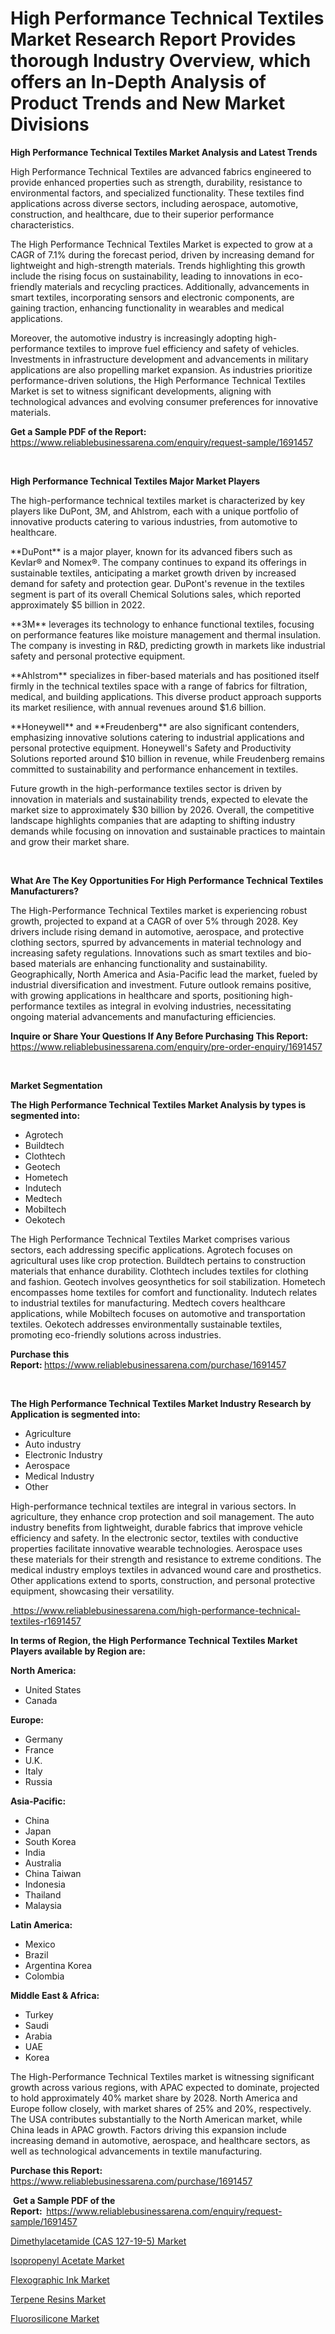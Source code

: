 <p><h1>High Performance Technical Textiles Market Research Report Provides thorough Industry Overview, which offers an In-Depth Analysis of Product Trends and New Market Divisions</h1></p><p><strong>High Performance Technical Textiles Market Analysis and Latest Trends</strong></p>
<p><p>High Performance Technical Textiles are advanced fabrics engineered to provide enhanced properties such as strength, durability, resistance to environmental factors, and specialized functionality. These textiles find applications across diverse sectors, including aerospace, automotive, construction, and healthcare, due to their superior performance characteristics.</p><p>The High Performance Technical Textiles Market is expected to grow at a CAGR of 7.1% during the forecast period, driven by increasing demand for lightweight and high-strength materials. Trends highlighting this growth include the rising focus on sustainability, leading to innovations in eco-friendly materials and recycling practices. Additionally, advancements in smart textiles, incorporating sensors and electronic components, are gaining traction, enhancing functionality in wearables and medical applications. </p><p>Moreover, the automotive industry is increasingly adopting high-performance textiles to improve fuel efficiency and safety of vehicles. Investments in infrastructure development and advancements in military applications are also propelling market expansion. As industries prioritize performance-driven solutions, the High Performance Technical Textiles Market is set to witness significant developments, aligning with technological advances and evolving consumer preferences for innovative materials.</p></p>
<p><strong>Get a Sample PDF of the Report:&nbsp;</strong> <a href="https://www.reliablebusinessarena.com/enquiry/request-sample/1691457?utm_campaign=1683&utm_medium=2&utm_source=Github&utm_content=ia&utm_term=18102024&utm_id=high-performance-technical-textiles">https://www.reliablebusinessarena.com/enquiry/request-sample/1691457</a></p>
<p>&nbsp;</p>
<p><strong>High Performance Technical Textiles Major Market Players</strong></p>
<p><p>The high-performance technical textiles market is characterized by key players like DuPont, 3M, and Ahlstrom, each with a unique portfolio of innovative products catering to various industries, from automotive to healthcare.</p><p>**DuPont** is a major player, known for its advanced fibers such as Kevlar® and Nomex®. The company continues to expand its offerings in sustainable textiles, anticipating a market growth driven by increased demand for safety and protection gear. DuPont's revenue in the textiles segment is part of its overall Chemical Solutions sales, which reported approximately $5 billion in 2022.</p><p>**3M** leverages its technology to enhance functional textiles, focusing on performance features like moisture management and thermal insulation. The company is investing in R&D, predicting growth in markets like industrial safety and personal protective equipment.</p><p>**Ahlstrom** specializes in fiber-based materials and has positioned itself firmly in the technical textiles space with a range of fabrics for filtration, medical, and building applications. This diverse product approach supports its market resilience, with annual revenues around $1.6 billion.</p><p>**Honeywell** and **Freudenberg** are also significant contenders, emphasizing innovative solutions catering to industrial applications and personal protective equipment. Honeywell's Safety and Productivity Solutions reported around $10 billion in revenue, while Freudenberg remains committed to sustainability and performance enhancement in textiles.</p><p>Future growth in the high-performance textiles sector is driven by innovation in materials and sustainability trends, expected to elevate the market size to approximately $30 billion by 2026. Overall, the competitive landscape highlights companies that are adapting to shifting industry demands while focusing on innovation and sustainable practices to maintain and grow their market share.</p></p>
<p>&nbsp;</p>
<p><strong>What Are The Key Opportunities For High Performance Technical Textiles Manufacturers?</strong></p>
<p><p>The High-Performance Technical Textiles market is experiencing robust growth, projected to expand at a CAGR of over 5% through 2028. Key drivers include rising demand in automotive, aerospace, and protective clothing sectors, spurred by advancements in material technology and increasing safety regulations. Innovations such as smart textiles and bio-based materials are enhancing functionality and sustainability. Geographically, North America and Asia-Pacific lead the market, fueled by industrial diversification and investment. Future outlook remains positive, with growing applications in healthcare and sports, positioning high-performance textiles as integral in evolving industries, necessitating ongoing material advancements and manufacturing efficiencies.</p></p>
<p><strong>Inquire or Share Your Questions If Any Before Purchasing This Report:</strong> <a href="https://www.reliablebusinessarena.com/enquiry/pre-order-enquiry/1691457?utm_campaign=1683&utm_medium=2&utm_source=Github&utm_content=ia&utm_term=18102024&utm_id=high-performance-technical-textiles">https://www.reliablebusinessarena.com/enquiry/pre-order-enquiry/1691457</a></p>
<p>&nbsp;</p>
<p><strong>Market Segmentation</strong></p>
<p><strong>The High Performance Technical Textiles Market Analysis by types is segmented into:</strong></p>
<p><ul><li>Agrotech</li><li>Buildtech</li><li>Clothtech</li><li>Geotech</li><li>Hometech</li><li>Indutech</li><li>Medtech</li><li>Mobiltech</li><li>Oekotech</li></ul></p>
<p><p>The High Performance Technical Textiles Market comprises various sectors, each addressing specific applications. Agrotech focuses on agricultural uses like crop protection. Buildtech pertains to construction materials that enhance durability. Clothtech includes textiles for clothing and fashion. Geotech involves geosynthetics for soil stabilization. Hometech encompasses home textiles for comfort and functionality. Indutech relates to industrial textiles for manufacturing. Medtech covers healthcare applications, while Mobiltech focuses on automotive and transportation textiles. Oekotech addresses environmentally sustainable textiles, promoting eco-friendly solutions across industries.</p></p>
<p><strong>Purchase this Report:&nbsp;</strong><a href="https://www.reliablebusinessarena.com/purchase/1691457?utm_campaign=1683&utm_medium=2&utm_source=Github&utm_content=ia&utm_term=18102024&utm_id=high-performance-technical-textiles">https://www.reliablebusinessarena.com/purchase/1691457</a></p>
<p>&nbsp;</p>
<p><strong>The High Performance Technical Textiles Market Industry Research by Application is segmented into:</strong></p>
<p><ul><li>Agriculture</li><li>Auto industry</li><li>Electronic Industry</li><li>Aerospace</li><li>Medical Industry</li><li>Other</li></ul></p>
<p><p>High-performance technical textiles are integral in various sectors. In agriculture, they enhance crop protection and soil management. The auto industry benefits from lightweight, durable fabrics that improve vehicle efficiency and safety. In the electronic sector, textiles with conductive properties facilitate innovative wearable technologies. Aerospace uses these materials for their strength and resistance to extreme conditions. The medical industry employs textiles in advanced wound care and prosthetics. Other applications extend to sports, construction, and personal protective equipment, showcasing their versatility.</p></p>
<p><a href="https://www.reliablebusinessarena.com/high-performance-technical-textiles-r1691457?utm_campaign=1683&utm_medium=2&utm_source=Github&utm_content=ia&utm_term=18102024&utm_id=high-performance-technical-textiles">&nbsp;https://www.reliablebusinessarena.com/high-performance-technical-textiles-r1691457</a></p>
<p><strong>In terms of Region, the High Performance Technical Textiles Market Players available by Region are:</strong></p>
<p>
    <p> <strong> North America: </strong>
        <ul>
            <li>United States</li>
            <li>Canada</li>
        </ul>
        </p> 
    <p> <strong> Europe: </strong>
        <ul>
            <li>Germany</li>
            <li>France</li>
            <li>U.K.</li>
            <li>Italy</li>
            <li>Russia</li>
        </ul>
        </p> 
    <p> <strong> Asia-Pacific: </strong>
        <ul>
            <li>China</li>
            <li>Japan</li>
            <li>South Korea</li>
            <li>India</li>
            <li>Australia</li>
            <li>China Taiwan</li>
            <li>Indonesia</li>
            <li>Thailand</li>
            <li>Malaysia</li>
        </ul>
        </p> 
    <p> <strong> Latin America: </strong>
        <ul>
            <li>Mexico</li>
            <li>Brazil</li>
            <li>Argentina Korea</li>
            <li>Colombia</li>
        </ul>
        </p> 
    <p> <strong> Middle East & Africa: </strong>
        <ul>
            <li>Turkey</li>
            <li>Saudi</li>
            <li>Arabia</li>
            <li>UAE</li>
            <li>Korea</li>
        </ul>
    </p>
    </p>
<p><p>The High-Performance Technical Textiles market is witnessing significant growth across various regions, with APAC expected to dominate, projected to hold approximately 40% market share by 2028. North America and Europe follow closely, with market shares of 25% and 20%, respectively. The USA contributes substantially to the North American market, while China leads in APAC growth. Factors driving this expansion include increasing demand in automotive, aerospace, and healthcare sectors, as well as technological advancements in textile manufacturing.</p></p>
<p><strong>Purchase this Report: </strong><a href="https://www.reliablebusinessarena.com/purchase/1691457?utm_campaign=1683&utm_medium=2&utm_source=Github&utm_content=ia&utm_term=18102024&utm_id=high-performance-technical-textiles">https://www.reliablebusinessarena.com/purchase/1691457</a></p>
<p>&nbsp;<strong>Get a Sample PDF of the Report:&nbsp;&nbsp;</strong><a href="https://www.reliablebusinessarena.com/enquiry/request-sample/1691457?utm_campaign=1683&utm_medium=2&utm_source=Github&utm_content=ia&utm_term=18102024&utm_id=high-performance-technical-textiles">https://www.reliablebusinessarena.com/enquiry/request-sample/1691457</a></p>
<p><strong></strong></p>
<p><p><a href="https://github.com/AnnDiaz698/Market-Research-Report-List-1/blob/main/dimethylacetamide-cas-127-19-5-market.md?utm_campaign=1683&utm_medium=2&utm_source=Github&utm_content=ia&utm_term=18102024&utm_id=high-performance-technical-textiles">Dimethylacetamide (CAS 127-19-5) Market</a></p><p><a href="https://www.linkedin.com/pulse/global-isopropenyl-acetate-market-opportunities-challenges2024-8zmlf?utm_campaign=1683&utm_medium=2&utm_source=Github&utm_content=ia&utm_term=18102024&utm_id=high-performance-technical-textiles">Isopropenyl Acetate Market</a></p><p><a href="https://www.linkedin.com/pulse/market-leaders-laggards-global-flexographic-ink-trends-forecast-rsd5f?utm_campaign=1683&utm_medium=2&utm_source=Github&utm_content=ia&utm_term=18102024&utm_id=high-performance-technical-textiles">Flexographic Ink Market</a></p><p><a href="https://www.linkedin.com/pulse/terpene-resins-market-ecosystem-competitive-landscape-strategic-bomif?utm_campaign=1683&utm_medium=2&utm_source=Github&utm_content=ia&utm_term=18102024&utm_id=high-performance-technical-textiles">Terpene Resins Market</a></p><p><a href="https://www.linkedin.com/pulse/fluorosilicone-market-analysis-product-segmentation-regional-a5ujf?utm_campaign=1683&utm_medium=2&utm_source=Github&utm_content=ia&utm_term=18102024&utm_id=high-performance-technical-textiles">Fluorosilicone Market</a></p></p>